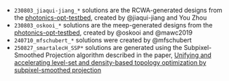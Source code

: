 - `230803_jiaqui-jiang_*` solutions are the RCWA-generated designs from the [photonics-opt-testbed](https://github.com/NanoComp/photonics-opt-testbed/tree/main/Metagrating3D), created by @jiaqui-jiang and You Zhou
- `230803_oskooi_*` solutions are the meep-generated designs from the [photonics-opt-testbed](https://github.com/NanoComp/photonics-opt-testbed/tree/main/Metagrating3D), created by @oskooi and @mawc2019
- `240710_mfschubert_*` solutions were created by @mfschubert
- `250827_smartalecH_SSP*` solutions are generated using the Subpixel-Smoothed Projection algorithm described in the paper, [Unifying and accelerating level-set and density-based topology optimization by subpixel-smoothed projection](https://doi.org/10.1364/OE.563512)

